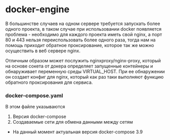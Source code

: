 # docker-engine
В большинстве случаев на одном сервере требуется запускать более одного проекта, в таком случае при использовании
docker появляется проблема - необходимо для каждого проекта иметь свой nginx, а порт 80 и 443 нельзя переиспользовать
более одного раза, тогда нам на помощь приходит обратное проксирование, которое так же можно осуществить в веб сервере
nginx.

Отличным образом может послужить nginxproxy/nginx-proxy, который на основе сокета от докера определяет запущенные контейнеры
и обнаруживает переменную среды VIRTUAL_HOST. При ее обнаружении он создает конфиг для nginx, который как раз таки выполняют
функцию обратного проксирования для сервиса.

<h3>docker-compose.yaml</h3>

В этом файле указываются
1) Версия docker-compose
2) Создаваемые сети для обмена данными между сетям

* На данный момент актуальная версия docker-compose 3.9